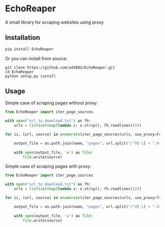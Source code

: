# EchoReaper
A small library for scraping websites using proxy

## Installation
```bash
pip install EchoReaper
```

Or you can install from source:

```
git clone https://github.com/ad3002/EchoReaper.git
cd EchoReaper
python setup.py install
```

## Usage

Simple case of scraping pages without proxy:

```python
from EchoReaper import iter_page_sources

with open("url_to_download.txt") as fh:
    urls = list(set(map(lambda x: x.strip(), fh.readlines())))

for ii, (url, source) in enumerate(iter_page_sources(urls, use_proxy=False, minimum_size=10000, headless=headless, timeout=10)):

    output_file = os.path.join(name, "pages", url.split("/")[-1] + ".html")
    
    with open(output_file, 'w') as file:
        file.write(source)
```

Simple case of scraping pages with proxy:

```python
from EchoReaper import iter_page_sources

with open("url_to_download.txt") as fh:
    urls = list(set(map(lambda x: x.strip(), fh.readlines())))

for ii, (url, source) in enumerate(iter_page_sources(urls, use_proxy=True, minimum_size=10000, headless=headless, timeout=10)):

    output_file = os.path.join(name, "pages", url.split("/")[-1] + ".html")
    
    with open(output_file, 'w') as file:
        file.write(source)
```